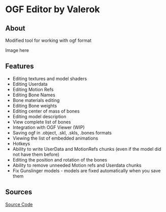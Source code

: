 # OGF Editor by Valerok

## About
Modified tool for working with ogf format

Image here

## Features

- Editing textures and model shaders
- Editing Userdata
- Editing Motion Refs
- Editing Bone Names
- Bone materials editing
- Editing Bone weights
- Editing center of mass of bones
- Editing model description
- View complete list of bones
- Integration with OGF Viewer (WIP)
- Saving ogf in .object, .skl, .skls, .bones formats
- Viewing the list of embedded animations
- Hotkeys
- Ability to write UserData and MotionRefs chunks (even if the model did not have them before)
- Editing the position and rotation of the bones
- Ability to remove unneeded Motion refs and Userdata chunks
- Fix Gunslinger models - models are fixed automatically when you save them

## Sources
[Source Code](https://github.com/VaIeroK/OGF-tool)